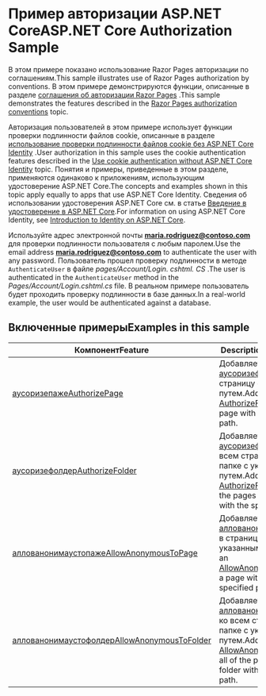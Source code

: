 # <a name="aspnet-core-authorization-sample"></a><span data-ttu-id="ebf51-101">Пример авторизации ASP.NET Core</span><span class="sxs-lookup"><span data-stu-id="ebf51-101">ASP.NET Core Authorization Sample</span></span>

<span data-ttu-id="ebf51-102">В этом примере показано использование Razor Pages авторизации по соглашениям.</span><span class="sxs-lookup"><span data-stu-id="ebf51-102">This sample illustrates use of Razor Pages authorization by conventions.</span></span> <span data-ttu-id="ebf51-103">В этом примере демонстрируются функции, описанные в разделе [соглашения об авторизации Razor Pages](https://docs.microsoft.com/aspnet/core/security/authorization/razor-pages-authorization) .</span><span class="sxs-lookup"><span data-stu-id="ebf51-103">This sample demonstrates the features described in the [Razor Pages authorization conventions](https://docs.microsoft.com/aspnet/core/security/authorization/razor-pages-authorization) topic.</span></span>

<span data-ttu-id="ebf51-104">Авторизация пользователей в этом примере использует функции проверки подлинности файлов cookie, описанные в разделе [использование проверки подлинности файлов cookie без ASP.NET Core Identity](https://docs.microsoft.com/aspnet/core/security/authentication/cookie) .</span><span class="sxs-lookup"><span data-stu-id="ebf51-104">User authorization in this sample uses the cookie authentication features described in the [Use cookie authentication without ASP.NET Core Identity](https://docs.microsoft.com/aspnet/core/security/authentication/cookie) topic.</span></span> <span data-ttu-id="ebf51-105">Понятия и примеры, приведенные в этом разделе, применяются одинаково к приложениям, использующим удостоверение ASP.NET Core.</span><span class="sxs-lookup"><span data-stu-id="ebf51-105">The concepts and examples shown in this topic apply equally to apps that use ASP.NET Core Identity.</span></span> <span data-ttu-id="ebf51-106">Сведения об использовании удостоверения ASP.NET Core см. в статье [Введение в удостоверение в ASP.NET Core](https://docs.microsoft.com/aspnet/core/security/authentication/identity).</span><span class="sxs-lookup"><span data-stu-id="ebf51-106">For information on using ASP.NET Core Identity, see [Introduction to Identity on ASP.NET Core](https://docs.microsoft.com/aspnet/core/security/authentication/identity).</span></span>

<span data-ttu-id="ebf51-107">Используйте адрес электронной почты **maria.rodriguez@contoso.com** для проверки подлинности пользователя с любым паролем.</span><span class="sxs-lookup"><span data-stu-id="ebf51-107">Use the email address **maria.rodriguez@contoso.com** to authenticate the user with any password.</span></span> <span data-ttu-id="ebf51-108">Пользователь прошел проверку подлинности в методе `AuthenticateUser` в файле *pages/Account/Login. cshtml. CS* .</span><span class="sxs-lookup"><span data-stu-id="ebf51-108">The user is authenticated in the `AuthenticateUser` method in the *Pages/Account/Login.cshtml.cs* file.</span></span> <span data-ttu-id="ebf51-109">В реальном примере пользователь будет проходить проверку подлинности в базе данных.</span><span class="sxs-lookup"><span data-stu-id="ebf51-109">In a real-world example, the user would be authenticated against a database.</span></span>

## <a name="examples-in-this-sample"></a><span data-ttu-id="ebf51-110">Включенные примеры</span><span class="sxs-lookup"><span data-stu-id="ebf51-110">Examples in this sample</span></span>

| <span data-ttu-id="ebf51-111">Компонент</span><span class="sxs-lookup"><span data-stu-id="ebf51-111">Feature</span></span> | <span data-ttu-id="ebf51-112">Description</span><span class="sxs-lookup"><span data-stu-id="ebf51-112">Description</span></span> |
| --- | --- |
| [<span data-ttu-id="ebf51-113">аусоризепаже</span><span class="sxs-lookup"><span data-stu-id="ebf51-113">AuthorizePage</span></span>](https://docs.microsoft.com/dotnet/api/microsoft.extensions.dependencyinjection.pageconventioncollectionextensions.authorizepage) | <span data-ttu-id="ebf51-114">Добавляет [аусоризефилтер](https://docs.microsoft.com/dotnet/api/microsoft.aspnetcore.mvc.authorization.authorizefilter) на страницу с указанным путем.</span><span class="sxs-lookup"><span data-stu-id="ebf51-114">Adds an [AuthorizeFilter](https://docs.microsoft.com/dotnet/api/microsoft.aspnetcore.mvc.authorization.authorizefilter) to the page with the specified path.</span></span> |
| [<span data-ttu-id="ebf51-115">аусоризефолдер</span><span class="sxs-lookup"><span data-stu-id="ebf51-115">AuthorizeFolder</span></span>](https://docs.microsoft.com/dotnet/api/microsoft.extensions.dependencyinjection.pageconventioncollectionextensions.authorizefolder) | <span data-ttu-id="ebf51-116">Добавляет [аусоризефилтер](https://docs.microsoft.com/dotnet/api/microsoft.aspnetcore.mvc.authorization.authorizefilter) ко всем страницам в папке с указанным путем.</span><span class="sxs-lookup"><span data-stu-id="ebf51-116">Adds an [AuthorizeFilter](https://docs.microsoft.com/dotnet/api/microsoft.aspnetcore.mvc.authorization.authorizefilter) to all of the pages in a folder with the specified path.</span></span> |
| [<span data-ttu-id="ebf51-117">аллованонимаустопаже</span><span class="sxs-lookup"><span data-stu-id="ebf51-117">AllowAnonymousToPage</span></span>](https://docs.microsoft.com/dotnet/api/microsoft.extensions.dependencyinjection.pageconventioncollectionextensions.allowanonymoustopage) | <span data-ttu-id="ebf51-118">Добавляет [аллованонимаусфилтер](https://docs.microsoft.com/dotnet/api/microsoft.aspnetcore.mvc.authorization.allowanonymousfilter) в страницу с указанным путем.</span><span class="sxs-lookup"><span data-stu-id="ebf51-118">Adds an [AllowAnonymousFilter](https://docs.microsoft.com/dotnet/api/microsoft.aspnetcore.mvc.authorization.allowanonymousfilter) to a page with the specified path.</span></span> |
| [<span data-ttu-id="ebf51-119">аллованонимаустофолдер</span><span class="sxs-lookup"><span data-stu-id="ebf51-119">AllowAnonymousToFolder</span></span>](https://docs.microsoft.com/dotnet/api/microsoft.extensions.dependencyinjection.pageconventioncollectionextensions.allowanonymoustofolder) | <span data-ttu-id="ebf51-120">Добавляет [аллованонимаусфилтер](https://docs.microsoft.com/dotnet/api/microsoft.aspnetcore.mvc.authorization.allowanonymousfilter) ко всем страницам в папке с указанным путем.</span><span class="sxs-lookup"><span data-stu-id="ebf51-120">Adds an [AllowAnonymousFilter](https://docs.microsoft.com/dotnet/api/microsoft.aspnetcore.mvc.authorization.allowanonymousfilter) to all of the pages in a folder with the specified path.</span></span> |
